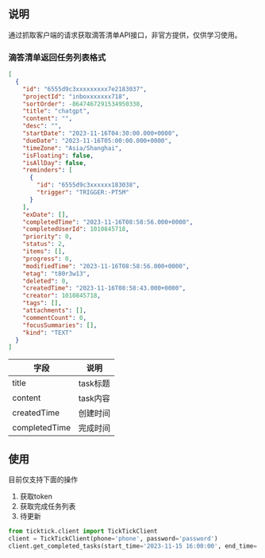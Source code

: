 ## 说明
通过抓取客户端的请求获取滴答清单API接口，非官方提供，仅供学习使用。
### 滴答清单返回任务列表格式
```json
[
  {
    "id": "6555d9c3xxxxxxxxx7e2183037",
    "projectId": "inboxxxxxxx718",
    "sortOrder": -8647467291534950338,
    "title": "chatgpt",
    "content": "",
    "desc": "",
    "startDate": "2023-11-16T04:30:00.000+0000",
    "dueDate": "2023-11-16T05:00:00.000+0000",
    "timeZone": "Asia/Shanghai",
    "isFloating": false,
    "isAllDay": false,
    "reminders": [
      {
        "id": "6555d9c3xxxxxx183038",
        "trigger": "TRIGGER:-PT5M"
      }
    ],
    "exDate": [],
    "completedTime": "2023-11-16T08:58:56.000+0000",
    "completedUserId": 1010845718,
    "priority": 0,
    "status": 2,
    "items": [],
    "progress": 0,
    "modifiedTime": "2023-11-16T08:58:56.000+0000",
    "etag": "t80r3w13",
    "deleted": 0,
    "createdTime": "2023-11-16T08:58:43.000+0000",
    "creator": 1010845718,
    "tags": [],
    "attachments": [],
    "commentCount": 0,
    "focusSummaries": [],
    "kind": "TEXT"
  }
]
```
| 字段 | 说明     |
|----|--------|
| title  | task标题 |
| content  | task内容 |
| createdTime  | 创建时间   |
| completedTime  | 完成时间   |


## 使用
目前仅支持下面的操作
1. 获取token
2. 获取完成任务列表
3. 待更新
```python
from ticktick.client import TickTickClient
client = TickTickClient(phone='phone', password='password')
client.get_completed_tasks(start_time='2023-11-15 16:00:00', end_time='2023-11-16 16:00:00')
```
